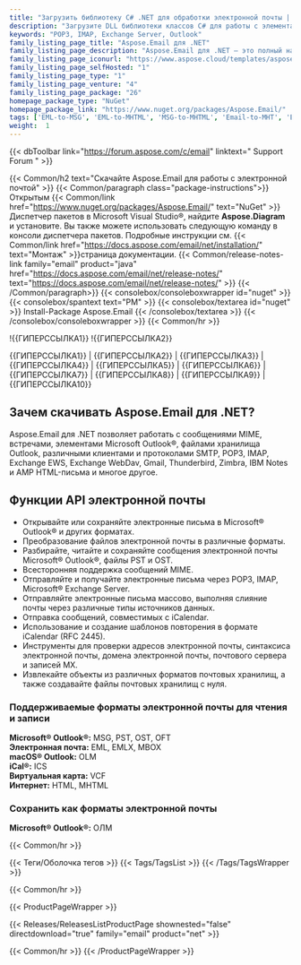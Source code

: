 ```yaml
---
title: "Загрузить библиотеку C# .NET для обработки электронной почты | Aspose.Электронная почта"
description: "Загрузите DLL библиотеки классов C# для работы с элементами Microsoft Outlook®, файлами хранилища, SMTP, POP3, IMAP, Exchange EWS, WebDav, Gmail, электронной почтой AMP HTML через .NET API."
keywords: "POP3, IMAP, Exchange Server, Outlook"
family_listing_page_title: "Aspose.Email для .NET"
family_listing_page_description: "Aspose.Email для .NET — это полный набор API-интерфейсов обработки электронной почты для использования с платформами .NET Framework, .NET Core и Xamarin, позволяющий создавать кроссплатформенные приложения, способные создавать, обрабатывать, преобразовывать и передавать электронные письма без с помощью Microsoft Outlook."
family_listing_page_iconurl: "https://www.aspose.cloud/templates/aspose/App_Themes/V3/images/email/272x272/aspose_email-for-net-min.png"
family_listing_page_selfHosted: "1"
family_listing_page_type: "1"
family_listing_page_venture: "4"
family_listing_page_package: "26"
homepage_package_type: "NuGet"
homepage_package_link: "https://www.nuget.org/packages/Aspose.Email/"
tags: ['EML-to-MSG', 'EML-to-MHTML', 'MSG-to-MHTML', 'Email-to-MHT', 'Email-toEML', 'Email-to-HTML', 'Email-to-OFT']
weight:  1
---
```


{{< dbToolbar link="https://forum.aspose.com/c/email" linktext=" Support Forum " >}}

{{< Common/h2 text="Скачайте Aspose.Email для работы с электронной почтой"  >}}
{{< Common/paragraph class="package-instructions">}}
Открытым
{{< Common/link href="https://www.nuget.org/packages/Aspose.Email/" text="NuGet"  >}}Диспетчер пакетов в Microsoft Visual Studio®, найдите <b>Aspose.Diagram</b> и установите. Вы также можете использовать следующую команду в консоли диспетчера пакетов. Подробные инструкции см.
{{< Common/link href="https://docs.aspose.com/email/net/installation/" text="Монтаж"  >}}страница документации.
{{< Common/release-notes-link family="email" product="java" href="https://docs.aspose.com/email/net/release-notes/" text="https://docs.aspose.com/email/net/release-notes/"  >}}
{{< /Common/paragraph>}}
{{< consolebox/consoleboxwrapper id="nuget" >}}
       {{< consolebox/spantext text="PM" >}}
       {{< consolebox/textarea id="nuget" >}} Install-Package Aspose.Email {{< /consolebox/textarea >}}
{{< /consolebox/consoleboxwrapper >}}
{{< Common/hr >}}

!{{ГИПЕРССЫЛКА1}} !{{ГИПЕРССЫЛКА2}}

{{ГИПЕРССЫЛКА1}} | {{ГИПЕРССЫЛКА2}} | {{ГИПЕРССЫЛКА3}} | {{ГИПЕРССЫЛКА4}} | {{ГИПЕРССЫЛКА5}} | {{ГИПЕРССЫЛКА6}} | {{ГИПЕРССЫЛКА7}} | {{ГИПЕРССЫЛКА8}} | {{ГИПЕРССЫЛКА9}} | {{ГИПЕРССЫЛКА10}}

## Зачем скачивать Aspose.Email для .NET?

Aspose.Email для .NET позволяет работать с сообщениями MIME, встречами, элементами Microsoft Outlook®, файлами хранилища Outlook, различными клиентами и протоколами SMTP, POP3, IMAP, Exchange EWS, Exchange WebDav, Gmail, Thunderbird, Zimbra, IBM Notes и AMP HTML-письма и многое другое.

## Функции API электронной почты

- Открывайте или сохраняйте электронные письма в Microsoft® Outlook® и других форматах.
- Преобразование файлов электронной почты в различные форматы.
- Разбирайте, читайте и сохраняйте сообщения электронной почты Microsoft® Outlook®, файлы PST и OST.
- Всесторонняя поддержка сообщений MIME.
- Отправляйте и получайте электронные письма через POP3, IMAP, Microsoft® Exchange Server.
- Отправляйте электронные письма массово, выполняя слияние почты через различные типы источников данных.
- Отправка сообщений, совместимых с iCalendar.
- Использование и создание шаблонов повторения в формате iCalendar (RFC 2445).
- Инструменты для проверки адресов электронной почты, синтаксиса электронной почты, домена электронной почты, почтового сервера и записей MX.
- Извлекайте объекты из различных форматов почтовых хранилищ, а также создавайте файлы почтовых хранилищ с нуля.

### Поддерживаемые форматы электронной почты для чтения и записи

**Microsoft® Outlook®:** MSG, PST, OST, OFT\
**Электронная почта:** EML, EMLX, MBOX\
**macOS® Outlook:** OLM\
**iCal®:** ICS\
**Виртуальная карта:** VCF\
**Интернет:** HTML, MHTML

### Сохранить как форматы электронной почты

**Microsoft® Outlook®:** ОЛМ

{{< Common/hr >}}

{{< Теги/Оболочка тегов >}}
 {{< Tags/TagsList >}}
{{< /Tags/TagsWrapper >}}

{{< Common/hr >}}

{{< ProductPageWrapper >}}
<!-- ReleasesListProductPage-->
   {{< Releases/ReleasesListProductPage shownested="false"  directdownload="true" family="email" product="net" >}}
<!-- /ReleasesListProductPage-->
{{< Common/hr >}}
{{< /ProductPageWrapper >}}

